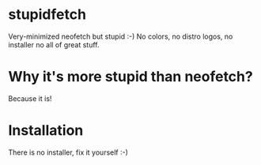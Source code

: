 # stupidfetch
Very-minimized neofetch but stupid :-)
No colors, no distro logos, no installer no all of great stuff.

# Why it's more stupid than neofetch? 
Because it is!
# Installation
There is no installer, fix it yourself :-)
